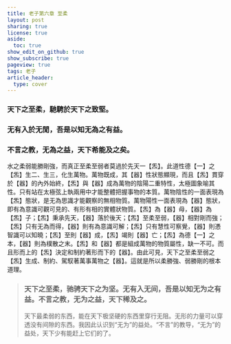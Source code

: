 ```yaml
---
title: 老子第六章 至柔
layout: post
sharing: true
license: true
aside:
  toc: true
show_edit_on_github: true
show_subscribe: true
pageview: true
tags: 老子
article_header:
  type: cover
---
```


### 天下之至柔，馳騁於天下之致堅。
### 无有入於无閒，吾是以知无為之有益。
### 不言之教，无為之益，天下希能及之矣。
水之柔弱能勝剛強，而真正至柔至弱者莫過於先天一【炁】。此道性德【一】之【炁】生二、生三，化生萬物。萬物既成，其【器】性狀態顯現，而且【炁】貫穿於【器】的內外始終，【炁】與【器】成為萬物的陰陽二重特性，太極圖象喻其性。只有站在太極弦上執兩用中才能整體把握事物的本質。萬物陰性的一面表現為【炁】態狀，是无為思識才能觀察的無相物質。萬物陽性一面表現為【器】態狀，即有為意識可觀可見的、有形有相的實體狀物質。【炁】為【器】母，【器】為【炁】子；【炁】秉承先天，【器】落於後天；【炁】至柔至弱，【器】相對剛而強；【炁】只有无為而得，【器】則有為意識可解；【炁】只有慧性可察覺，【器】則慿智識可以知曉；【炁】至則【器】成，【炁】竭則【器】亡；【炁】為德【一】之本，【器】則為樸散之末。【炁】和【器】都是組成萬物的物質屬性，缺一不可。而且形而上的【炁】決定和制約著形而下的【器】。由此可見，天下之至柔至弱之【炁】生成、制約、駕馭著萬事萬物之【器】。這就是所以柔勝強、弱勝剛的根本道理。

> ### 天下之至柔，驰骋天下之为坚。无有入无间，吾是以知无为之有益。不言之教，无为之益，天下稀及之。
> 天下最柔弱的东西，能在天下极坚硬的东西里穿行无阻。无形的力量可以穿透没有间隙的东西。我因此认识到“无为”的益处。“不言”的教导，“无为”的益处，天下少有能赶上它们的了。